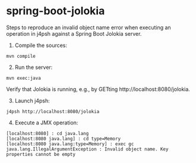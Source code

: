 spring-boot-jolokia
===================

Steps to reproduce an invalid object name error when executing an operation in j4psh against a Spring Boot Jolokia server.

1. Compile the sources:

  ```
  mvn compile
  ```  

2. Run the server:
  
  ```
  mvn exec:java
  ```  
  
  Verify that Jolokia is running, e.g., by GETting http://localhost:8080/jolokia.

3. Launch j4psh:

  ```
  j4psh http://localhost:8080/jolokia
  ```

4. Execute a JMX operation:

  ```
  [localhost:8080] : cd java.lang
  [localhost:8080 java.lang] : cd type=Memory 
  [localhost:8080 java.lang:type=Memory] : exec gc
  java.lang.IllegalArgumentException : Invalid object name. Key properties cannot be empty
  ```
